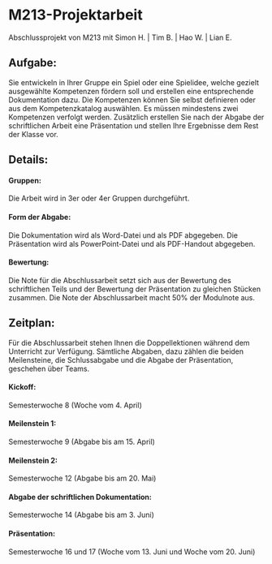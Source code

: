 # M213-Projektarbeit
Abschlussprojekt von M213 mit Simon H. | Tim B. | Hao W. | Lian E.

## Aufgabe:
Sie entwickeln in Ihrer Gruppe ein Spiel oder eine Spielidee, welche gezielt ausgewählte Kompetenzen fördern soll und erstellen eine entsprechende Dokumentation dazu. Die Kompetenzen können Sie selbst definieren oder aus dem Kompetenzkatalog auswählen. Es müssen mindestens zwei Kompetenzen verfolgt werden.
Zusätzlich erstellen Sie nach der Abgabe der schriftlichen Arbeit eine Präsentation und stellen Ihre Ergebnisse dem Rest der Klasse vor.

## Details:
#### Gruppen:               
Die Arbeit wird in 3er oder 4er Gruppen durchgeführt.

#### Form der Abgabe:       
Die Dokumentation wird als Word-Datei und als PDF abgegeben. Die Präsentation wird als                               PowerPoint-Datei und als PDF-Handout abgegeben.

#### Bewertung:             
Die Note für die Abschlussarbeit setzt sich aus der Bewertung des schriftlichen Teils und                             der Bewertung der Präsentation zu gleichen Stücken zusammen. Die Note der Abschlussarbeit                             macht 50% der Modulnote aus.


## Zeitplan:
Für die Abschlussarbeit stehen Ihnen die Doppellektionen während dem Unterricht zur Verfügung.
Sämtliche Abgaben, dazu zählen die beiden Meilensteine, die Schlussabgabe und die Abgabe der Präsentation, geschehen über Teams.

#### Kickoff:
Semesterwoche 8 (Woche vom 4. April)

#### Meilenstein 1:
Semesterwoche 9 (Abgabe bis am 15. April)

#### Meilenstein 2:
Semesterwoche 12 (Abgabe bis am 20. Mai)

#### Abgabe der schriftlichen Dokumentation:
Semesterwoche 14 (Abgabe bis am 3. Juni)

#### Präsentation:
Semesterwoche 16 und 17 (Woche vom 13. Juni und Woche vom 20. Juni)
